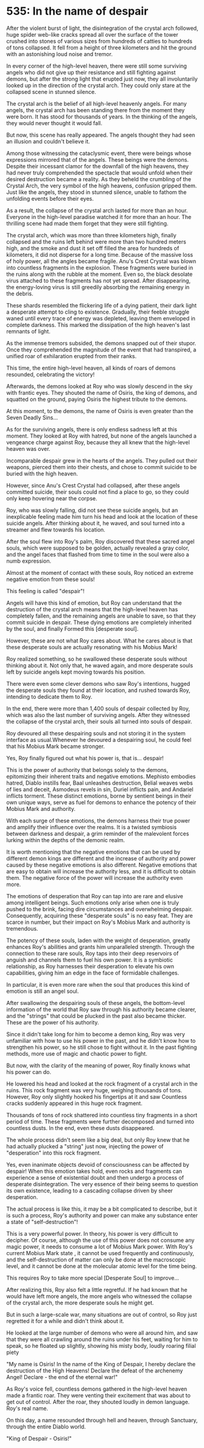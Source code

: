 # 535: In the name of despair

After the violent burst of light, the disintegration of the crystal arch followed, huge spider web-like cracks spread all over the surface of the tower crushed into stones of various sizes from hundreds of catties to hundreds of tons collapsed. It fell from a height of three kilometers and hit the ground with an astonishing loud noise and tremor.

In every corner of the high-level heaven, there were still some surviving angels who did not give up their resistance and still fighting against demons, but after the strong light that erupted just now, they all involuntarily looked up in the direction of the crystal arch. They could only stare at the collapsed scene in stunned silence.

The crystal arch is the belief of all high-level heavenly angels. For many angels, the crystal arch has been standing there from the moment they were born. It has stood for thousands of years. In the thinking of the angels, they would never thought it would fall.

But now, this scene has really appeared. The angels thought they had seen an illusion and couldn't believe it.

Among those witnessing the cataclysmic event, there were beings whose expressions mirrored that of the angels. These beings were the demons. Despite their incessant clamor for the downfall of the high heavens, they had never truly comprehended the spectacle that would unfold when their desired destruction became a reality. As they beheld the crumbling of the Crystal Arch, the very symbol of the high heavens, confusion gripped them. Just like the angels, they stood in stunned silence, unable to fathom the unfolding events before their eyes.

As a result, the collapse of the crystal arch lasted for more than an hour. Everyone in the high-level paradise watched it for more than an hour. The thrilling scene had made them forget that they were still fighting.

The crystal arch, which was more than three kilometers high, finally collapsed and the ruins left behind were more than two hundred meters high, and the smoke and dust it set off filled the area for hundreds of kilometers, it did not disperse for a long time. Because of the massive loss of holy power, all the angles became fragile. Anu's Crest Crystal was blown into countless fragments in the explosion. These fragments were buried in the ruins along with the rubble at the moment. Even so, the black desolate virus attached to these fragments has not yet spread. After disappearing, the energy-loving virus is still greedily absorbing the remaining energy in the debris.

These shards resembled the flickering life of a dying patient, their dark light a desperate attempt to cling to existence. Gradually, their feeble struggle waned until every trace of energy was depleted, leaving them enveloped in complete darkness. This marked the dissipation of the high heaven's last remnants of light.

As the immense tremors subsided, the demons snapped out of their stupor. Once they comprehended the magnitude of the event that had transpired, a unified roar of exhilaration erupted from their ranks.

This time, the entire high-level heaven, all kinds of roars of demons resounded, celebrating the victory!

Afterwards, the demons looked at Roy who was slowly descend in the sky with frantic eyes. They shouted the name of Osiris, the king of demons, and squatted on the ground, paying Osiris the highest tribute to the demons.

At this moment, to the demons, the name of Osiris is even greater than the Seven Deadly Sins...

As for the surviving angels, there is only endless sadness left at this moment. They looked at Roy with hatred, but none of the angels launched a vengeance charge against Roy, because they all knew that the high-level heaven was over.

Incomparable despair grew in the hearts of the angels. They pulled out their weapons, pierced them into their chests, and chose to commit suicide to be buried with the high heaven.

However, since Anu's Crest Crystal had collapsed, after these angels committed suicide, their souls could not find a place to go, so they could only keep hovering near the corpse.

Roy, who was slowly falling, did not see these suicide angels, but an inexplicable feeling made him turn his head and look at the location of these suicide angels. After thinking about it, he waved, and soul turned into a streamer and flew towards his location.

After the soul flew into Roy's palm, Roy discovered that these sacred angel souls, which were supposed to be golden, actually revealed a gray color, and the angel faces that flashed from time to time in the soul were also a numb expression.

Almost at the moment of contact with these souls, Roy noticed an extreme negative emotion from these souls!

This feeling is called "despair"!

Angels will have this kind of emotion, but Roy can understand that the destruction of the crystal arch means that the high-level heaven has completely fallen, and the remaining angels are unable to save, so that they commit suicide in despair. These dying emotions are completely inherited by the soul, and finally Formed this [desperate soul].

However, these are not what Roy cares about. What he cares about is that these desperate souls are actually resonating with his Mobius Mark!

Roy realized something, so he swallowed these desperate souls without thinking about it. Not only that, he waved again, and more desperate souls left by suicide angels kept moving towards his position.

There were even some clever demons who saw Roy's intentions, hugged the desperate souls they found at their location, and rushed towards Roy, intending to dedicate them to Roy.

In the end, there were more than 1,400 souls of despair collected by Roy, which was also the last number of surviving angels. After they witnessed the collapse of the crystal arch, their souls all turned into souls of despair.

Roy devoured all these despairing souls and not storing it in the system interface as usual.Whenever he devoured a despairing soul, he could feel that his Mobius Mark became stronger.

Yes, Roy finally figured out what his power is, that is... despair!

This is the power of authority that belongs solely to the demons, epitomizing their inherent traits and negative emotions. Mephisto embodies hatred, Diablo instills fear, Baal unleashes destruction, Belial weaves webs of lies and deceit, Asmodeus revels in sin, Duriel inflicts pain, and Andariel inflicts torment. These distinct emotions, borne by sentient beings in their own unique ways, serve as fuel for demons to enhance the potency of their Mobius Mark and authority.

With each surge of these emotions, the demons harness their true power and amplify their influence over the realms. It is a twisted symbiosis between darkness and despair, a grim reminder of the malevolent forces lurking within the depths of the demonic realm.

It is worth mentioning that the negative emotions that can be used by different demon kings are different and the increase of authority and power caused by these negative emotions is also different. Negative emotions that are easy to obtain will increase the authority less, and it is difficult to obtain them. The negative force of the power will increase the authority even more.

The emotions of desperation that Roy can tap into are rare and elusive among intelligent beings. Such emotions only arise when one is truly pushed to the brink, facing dire circumstances and overwhelming despair. Consequently, acquiring these "desperate souls" is no easy feat. They are scarce in number, but their impact on Roy's Mobius Mark and authority is tremendous.

The potency of these souls, laden with the weight of desperation, greatly enhances Roy's abilities and grants him unparalleled strength. Through the connection to these rare souls, Roy taps into their deep reservoirs of anguish and channels them to fuel his own power. It is a symbiotic relationship, as Roy harnesses their desperation to elevate his own capabilities, giving him an edge in the face of formidable challenges.

In particular, it is even more rare when the soul that produces this kind of emotion is still an angel soul.

After swallowing the despairing souls of these angels, the bottom-level information of the world that Roy saw through his authority became clearer, and the "strings" that could be plucked in the past also became thicker. These are the power of his authority.

Since it didn't take long for him to become a demon king, Roy was very unfamiliar with how to use his power in the past, and he didn't know how to strengthen his power, so he still chose to fight without it. In the past fighting methods, more use of magic and chaotic power to fight.

But now, with the clarity of the meaning of power, Roy finally knows what his power can do.

He lowered his head and looked at the rock fragment of a crystal arch in the ruins. This rock fragment was very huge, weighing thousands of tons. However, Roy only slightly hooked his fingertips at it and saw Countless cracks suddenly appeared in this huge rock fragment.

Thousands of tons of rock shattered into countless tiny fragments in a short period of time. These fragments were further decomposed and turned into countless dusts. In the end, even these dusts disappeared.

The whole process didn't seem like a big deal, but only Roy knew that he had actually plucked a "string" just now, injecting the power of "desperation" into this rock fragment.

Yes, even inanimate objects devoid of consciousness can be affected by despair! When this emotion takes hold, even rocks and fragments can experience a sense of existential doubt and then undergo a process of desperate disintegration. The very essence of their being seems to question its own existence, leading to a cascading collapse driven by sheer desperation.

The actual process is like this, it may be a bit complicated to describe, but it is such a process, Roy's authority and power can make any substance enter a state of "self-destruction"!

This is a very powerful power. In theory, his power is very difficult to decipher. Of course, although the use of this power does not consume any magic power, it needs to consume a lot of Mobius Mark power. With Roy's current Mobius Mark state , it cannot be used frequently and continuously, and the self-destruction of matter can only be done at the macroscopic level, and it cannot be done at the molecular atomic level for the time being.

This requires Roy to take more special [Desperate Soul] to improve...

After realizing this, Roy also felt a little regretful. If he had known that he would have left more angels, the more angels who witnessed the collapse of the crystal arch, the more desperate souls he might get.

But in such a large-scale war, many situations are out of control, so Roy just regretted it for a while and didn't think about it.

He looked at the large number of demons who were all around him, and saw that they were all crawling around the ruins under his feet, waiting for him to speak, so he floated up slightly, showing his misty body, loudly roaring filial piety

"My name is Osiris! In the name of the King of Despair, I hereby declare the destruction of the High Heavens! Declare the defeat of the archenemy Angel! Declare - the end of the eternal war!"

As Roy's voice fell, countless demons gathered in the high-level heaven made a frantic roar. They were venting their excitement that was about to get out of control. After the roar, they shouted loudly in demon language. Roy's real name.

On this day, a name resounded through hell and heaven, through Sanctuary, through the entire Diablo world.

"King of Despair - Osiris!"
